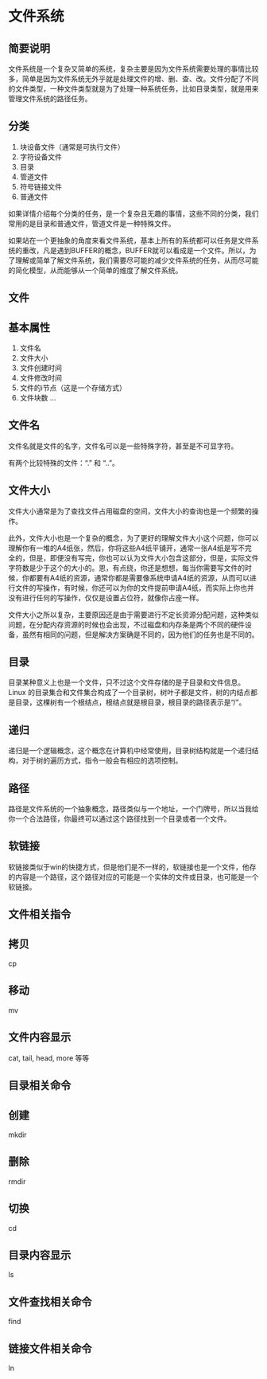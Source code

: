 # 文件系统

## 简要说明

文件系统是一个复杂又简单的系统，复杂主要是因为文件系统需要处理的事情比较多，简单是因为文件系统无外乎就是处理文件的增、删、查、改。文件分配了不同的文件类型，一种文件类型就是为了处理一种系统任务，比如目录类型，就是用来管理文件系统的路径任务。

## 分类

  1. 块设备文件（通常是可执行文件）
  2. 字符设备文件
  3. 目录
  4. 管道文件
  5. 符号链接文件
  6. 普通文件

如果详情介绍每个分类的任务，是一个复杂且无趣的事情，这些不同的分类，我们常用的是目录和普通文件，管道文件是一种特殊文件。

如果站在一个更抽象的角度来看文件系统，基本上所有的系统都可以任务是文件系统的重改，凡是遇到BUFFER的概念，BUFFER就可以看成是一个文件。所以，为了理解或简单了解文件系统，我们需要尽可能的减少文件系统的任务，从而尽可能的简化模型，从而能够从一个简单的维度了解文件系统。

## 文件

## 基本属性

  1. 文件名
  2. 文件大小
  3. 文件创建时间
  4. 文件修改时间
  5. 文件的i节点（这是一个存储方式）
  6. 文件块数
  ...

## 文件名

文件名就是文件的名字，文件名可以是一些特殊字符，甚至是不可显字符。

有两个比较特殊的文件：“.” 和 “..”。

## 文件大小

文件大小通常是为了查找文件占用磁盘的空间，文件大小的查询也是一个频繁的操作。

此外，文件大小也是一个复杂的概念，为了更好的理解文件大小这个问题，你可以理解你有一堆的A4纸张，然后，你将这些A4纸平铺开，通常一张A4纸是写不完全的，但是，即便没有写完，你也可以认为文件大小包含这部分，但是，实际文件字符数是少于这个的大小的。恩，有点绕，你还是想想，每当你需要写文件的时候，你都要有A4纸的资源，通常你都是需要像系统申请A4纸的资源，从而可以进行文件的写操作，有时候，你还可以为你的文件提前申请A4纸，而实际上你也并没有进行任何的写操作，仅仅是设置占位符，就像你占座一样。

文件大小之所以复杂，主要原因还是由于需要进行不定长资源分配问题，这种类似问题，在分配内存资源的时候也会出现，不过磁盘和内存条是两个不同的硬件设备，虽然有相同的问题，但是解决方案确是不同的，因为他们的任务也是不同的。

## 目录

目录某种意义上也是一个文件，只不过这个文件存储的是子目录和文件信息。Linux 的目录集合和文件集合构成了一个目录树，树叶子都是文件，树的内结点都是目录，这棵树有一个根结点，根结点就是根目录，根目录的路径表示是“/”。

## 递归

递归是一个逻辑概念，这个概念在计算机中经常使用，目录树结构就是一个递归结构，对于树的遍历方式，指令一般会有相应的选项控制。

## 路径

路径是文件系统的一个抽象概念，路径类似与一个地址，一个门牌号，所以当我给你一个合法路径，你最终可以通过这个路径找到一个目录或者一个文件。

## 软链接

软链接类似于win的快捷方式，但是他们是不一样的，软链接也是一个文件，他存的内容是一个路径，这个路径对应的可能是一个实体的文件或目录，也可能是一个软链接。

## 文件相关指令

## 拷贝

cp

## 移动

mv

## 文件内容显示

cat, tail, head, more 等等

## 目录相关命令

## 创建

mkdir

## 删除

rmdir

## 切换

cd

## 目录内容显示

ls

## 文件查找相关命令

find

## 链接文件相关命令

ln

